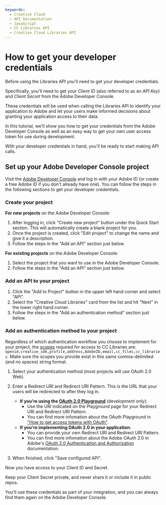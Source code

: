 ```yaml
---
keywords:
  - Creative Cloud
  - API Documentation
  - JavaScript
  - CC Libraries API
  - Creative Cloud Libraries API
---
```


# How to get your developer credentials

Before using the Libraries API you'll need to get your developer credentials.

Specifically, you'll need to get your _Client ID_ (also referred to as an _API Key_) and _Client Secret_ from the Adobe Developer Console.

These credentials will be used when calling the Libraries API to identify your application to Adobe and let your users make informed decisions about granting your application access to their data.

In this tutorial, we'll show you how to get your credentials from the Adobe Developer Console as well as an easy way to get your own user access token for use during development.

With your developer credentials in hand, you'll be ready to start making API calls.

## Set up your Adobe Developer Console project

Visit the [Adobe Developer Console](https://console.adobe.io/) and log in with your Adobe ID (or create a free Adobe ID if you don't already have one). You can follow the steps in the following sections to get your developer credentials.

### Create your project

**For new projects** on the Adobe Developer Console:

1. After logging in, click "Create new project" button under the Quick Start section. This will automatically create a blank project for you.
2. Once the project is created, click "Edit project" to change the name and give it a description.
3. Follow the steps in the "Add an API" section just below.

**For existing projects** on the Adobe Developer Console:

1. Select the project that you want to use in the Adobe Developer Console.
2. Follow the steps in the "Add an API" section just below.

### Add an API to your project

1. Click the "Add to Project" button in the upper left hand corner and select "API".
2. Select the "Creative Cloud Libraries" card from the list and hit "Next" in the lower right hand corner.
3. Follow the steps in the "Add an authentication method" section just below.

### Add an authentication method to your project

Regardless of which authentication workflow you choose to implement for your project, the [scopes](https://www.adobe.io/authentication/auth-methods.html#!AdobeDocs/adobeio-auth/master/OAuth/Scopes.md) required for access to CC Libraries are: 
`openid,creative_sdk,profile,address,AdobeID,email,cc_files,cc_libraries`.
Make sure the scopes you provide exist in this same comma-delimited (and no spaces) string format. 

1. Select your authentication method (most projects will use OAuth 2.0 Web).
2. Enter a Redirect URI and Redirect URI Pattern. This is the URL that your users will be redirected to after they log in.

   - **If you're using the [OAuth 2.0 Playground](https://adobeioruntime.net/api/v1/web/io-solutions/adobe-oauth-playground/oauth.html)** (development only):
     - Use the URI indicated on the Playground page for your Redirect URI and Redirect URI Pattern.
     - You can find more infomation about the OAuth Playground in ["How to get access tokens with OAuth"](../oauth/).
   - **If you're implementing OAuth 2.0 in your application**:
     - You can provide your own Redirect URI and Redirect URI Pattern.
     - You can find more infomation about the Adobe OAuth 2.0 in Adobe's [OAuth 2.0 Authentication and Authorization](https://www.adobe.io/authentication/auth-methods.html#!AdobeDocs/adobeio-auth/master/OAuth/OAuth.md) documentation.

3. When finished, click "Save configured API".

Now you have access to your Client ID and Secret. 

<InlineAlert variant="info" slots="text"/>

Keep your Client Secret private, and never share it or include it in public repos.

You'll use these credentials as part of your integration, and you can always find them again on the Adobe Developer Console.
